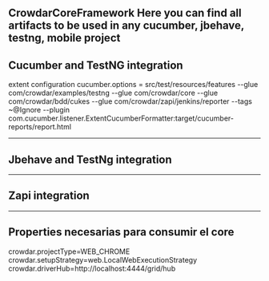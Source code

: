 **CrowdarCoreFramework**
Here you can find all artifacts to be used in any cucumber, jbehave, testng, mobile project
---

## Cucumber and TestNG integration

extent configuration
cucumber.options = src/test/resources/features --glue com/crowdar/examples/testng --glue com/crowdar/core --glue com/crowdar/bdd/cukes --glue com/crowdar/zapi/jenkins/reporter --tags ~@Ignore  --plugin com.cucumber.listener.ExtentCucumberFormatter:target/cucumber-reports/report.html

---

## Jbehave and TestNg integration


---

## Zapi integration


---

## Properties necesarias para consumir el core

crowdar.projectType=WEB_CHROME  
crowdar.setupStrategy=web.LocalWebExecutionStrategy  
crowdar.driverHub=http://localhost:4444/grid/hub  






